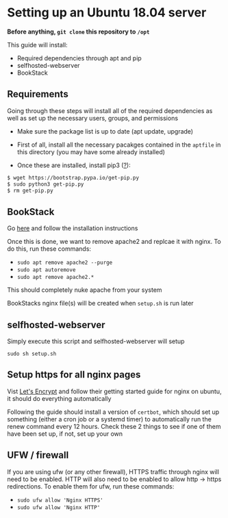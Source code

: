 # Setting up an Ubuntu 18.04 server

**Before anything, `git clone` this repository to `/opt`**

This guide will install:
 - Required dependencies through apt and pip
 - selfhosted-webserver
 - BookStack

## Requirements

Going through these steps will install all of the required dependencies as well
as set up the necessary users, groups, and permissions

 - Make sure the package list is up to date (apt update, upgrade)

 - First of all, install all the necessary pacakges contained in the `aptfile` in
this directory (you may have some already installed)

 - Once these are installed, install pip3 ([?](https://pip.pypa.io/en/stable/installing/)):

```bash
$ wget https://bootstrap.pypa.io/get-pip.py
$ sudo python3 get-pip.py
$ rm get-pip.py
```

## BookStack

Go [here](https://www.bookstackapp.com/docs/admin/installation/#ubuntu-1804) and
follow the installation instructions

Once this is done, we want to remove apache2 and replcae it with nginx. To do
this, run these commands:

 - `sudo apt remove apache2 --purge`
 - `sudo apt autoremove`
 - `sudo apt remove apache2.*`

This should completely nuke apache from your system

BookStacks nginx file(s) will be created when `setup.sh` is run later

## selfhosted-webserver

Simply execute this script and selfhosted-webserver will setup

`sudo sh setup.sh`

## Setup https for all nginx pages

Vist [Let's Encrypt](https://letsencrypt.org/) and follow their getting started
guide for nginx on ubuntu, it should do everything automatically

Following the guide should install a version of `certbot`, which should
set up something (either a cron job or a systemd timer) to automatically run the
renew command every 12 hours. Check these 2 things to see if one of them have
been set up, if not, set up your own

## UFW / firewall

If you are using ufw (or any other firewall), HTTPS traffic through nginx will
need to be enabled. HTTP will also need to be enabled to allow http -> https
redirections. To enable them for ufw, run these commands:

 - `sudo ufw allow 'Nginx HTTPS'`
 - `sudo ufw allow 'Nginx HTTP'`
